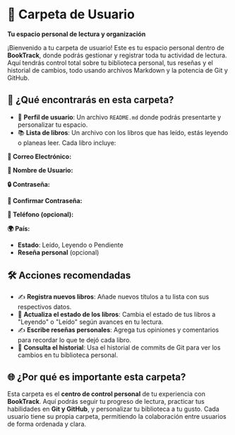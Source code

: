 # 📂 **Carpeta de Usuario**  
**Tu espacio personal de lectura y organización**  

¡Bienvenido a tu carpeta de usuario! Este es tu espacio personal dentro de **BookTrack**, donde podrás gestionar y registrar toda tu actividad de lectura. Aquí tendrás control total sobre tu biblioteca personal, tus reseñas y el historial de cambios, todo usando archivos Markdown y la potencia de Git y GitHub.  

## 🚀 **¿Qué encontrarás en esta carpeta?**  
- 📘 **Perfil de usuario**: Un archivo `README.md` donde podrás presentarte y personalizar tu espacio.  
- 📚 **Lista de libros**: Un archivo con los libros que has leído, estás leyendo o planeas leer. Cada libro incluye:  

**📧 Correo Electrónico:**

**👤 Nombre de Usuario:**

**🔒 Contraseña:**

**🔑 Confirmar Contraseña:**

**📱 Teléfono (opcional):**

**🌍 País:**

  - **Estado**: Leído, Leyendo o Pendiente  
  - **Reseña personal** (opcional)  

## 🛠️ **Acciones recomendadas**  
- ✍️ **Registra nuevos libros**: Añade nuevos títulos a tu lista con sus respectivos datos.  
- 🔄 **Actualiza el estado de los libros**: Cambia el estado de tus libros a "Leyendo" o "Leído" según avances en tu lectura.  
- ✍️ **Escribe reseñas personales**: Agrega tus opiniones y comentarios para recordar lo que te dejó cada libro.  
- 📜 **Consulta el historial**: Usa el historial de commits de Git para ver los cambios en tu biblioteca personal.  

## 🌐 **¿Por qué es importante esta carpeta?**  
Esta carpeta es el **centro de control personal** de tu experiencia con **BookTrack**. Aquí podrás seguir tu progreso de lectura, practicar tus habilidades en **Git y GitHub**, y personalizar tu biblioteca a tu gusto. Cada usuario tiene su propia carpeta, permitiendo la colaboración entre usuarios de forma ordenada y clara.  
